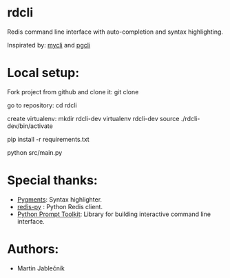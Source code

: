 # rdcli

Redis command line interface with auto-completion and syntax highlighting.

Inspirated by: [mycli](http://mycli.net) and [pgcli](http://pgcli.net) 




# Local setup:

  Fork project from github and clone it:
  git clone <git-repository>
  
  go to repository:
  cd rdcli
  
  create virtualenv:
  mkdir rdcli-dev
  virtualenv rdcli-dev
  source ./rdcli-dev/bin/activate
  
  pip install -r requirements.txt
  
  python src/main.py



# Special thanks:

 - [Pygments](http://pygments.org/): Syntax highlighter.
 - [redis-py](https://github.com/andymccurdy/redis-py) : Python Redis client.
 - [Python Prompt Toolkit](https://github.com/jonathanslenders/python-prompt-toolkit): Library for building interactive command line interface.



# Authors:

 - Martin Jablečník
